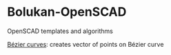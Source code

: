 # Bolukan-OpenSCAD
OpenSCAD templates and algorithms

[Bézier curves](https://en.wikipedia.org/wiki/B%C3%A9zier_curve): creates vector of points on Bézier curve
